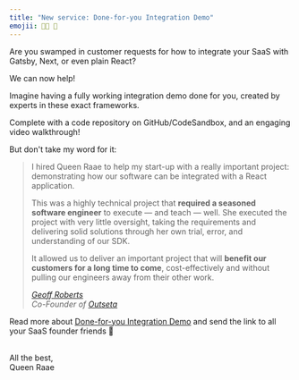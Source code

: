 ```yaml
---
title: "New service: Done-for-you Integration Demo"
emojii: 👩‍💻 🎁
---
```


Are you swamped in customer requests for how to integrate your SaaS with Gatsby, Next, or even plain React?

We can now help!

Imagine having a fully working integration demo done for you, created by experts in these exact frameworks.

Complete with a code repository on GitHub/CodeSandbox, and an engaging video walkthrough!

But don't take my word for it:

> I hired Queen Raae to help my start-up with a really important project: demonstrating how our software can be integrated with a React application.
>
> This was a highly technical project that **required a seasoned software engineer** to execute — and teach — well. She executed the project with very little oversight, taking the requirements and delivering solid solutions through her own trial, error, and understanding of our SDK.
>
> It allowed us to deliver an important project that will **benefit our customers for a long time to come**, cost-effectively and without pulling our engineers away from their other work.
>
> <cite>[Geoff Roberts](https://twitter.com/GeoffTRoberts/status/1488901196454629377)<br/>Co-Founder of [Outseta](https://www.outseta.com/)</cite>

Read more about [Done-for-you Integration Demo](https://queen.raae.codes/done-for-you-demo/) and send the link to all your SaaS founder friends 🙏

&nbsp;  
All the best,  
Queen Raae
